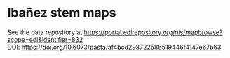 # Ibañez stem maps
See the data repository at https://portal.edirepository.org/nis/mapbrowse?scope=edi&identifier=832  
DOI: https://doi.org/10.6073/pasta/af4bcd298722586519446f4147e67b63
